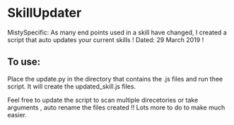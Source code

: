 # SkillUpdater
MistySpecific: As many end points used in a skill have changed, I created a script that auto updates your current skills ! Dated: 29 March 2019 !

## To use:
Place the update.py in the directory that contains the .js files and run thee script. It will create the updated_skill.js files. 

Feel free to update the script to scan multiple direcetories or take arguments , auto rename the files created !! Lots more to do to make much easier.

